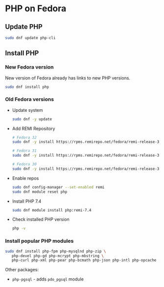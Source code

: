# PHP on Fedora

## Update PHP

```bash
sudo dnf update php-cli
```

## Install PHP

### New Fedora version

New version of Fedora already has links to new PHP versions.

```bash
sudo dnf install php
```

### Old Fedora versions

- Update system
  ```bash
  sudo dnf -y update
  ```
- Add REMI Repository
  ```bash
  # Fedora 32
  sudo dnf -y install https://rpms.remirepo.net/fedora/remi-release-32.rpm

  # Fedora 31
  sudo dnf -y install https://rpms.remirepo.net/fedora/remi-release-31.rpm

  # Fedora 30
  sudo dnf -y install https://rpms.remirepo.net/fedora/remi-release-30.rpm
  ```
- Enable repos
  ```bash
  sudo dnf config-manager --set-enabled remi
  sudo dnf module reset php
  ```
- Install PHP 7.4
  ```bash
  sudo dnf module install php:remi-7.4
  ```
- Check installed PHP version
  ```bash
  php -v
  ```

### Install popular PHP modules

 ```bash
sudo dnf install php-fpm php-mysqlnd php-zip \
    php-devel php-gd php-mcrypt php-mbstring \
    php-curl php-xml php-pear php-bcmath php-json php-intl php-opcache
 ```
 
 Other packages:
 
 - `php-pgsql` - adds `pdo_pgsql` module
